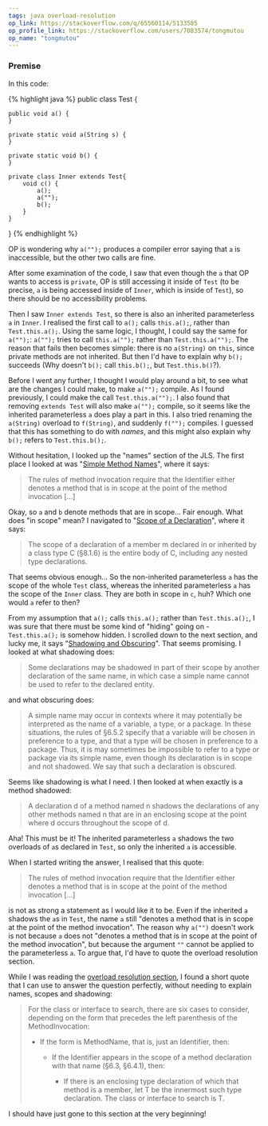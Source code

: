 ```yaml
---
tags: java overload-resolution
op_link: https://stackoverflow.com/q/65560114/5133585
op_profile_link: https://stackoverflow.com/users/7083574/tongmutou
op_name: "tongmutou"
---
```


### Premise

In this code:

{% highlight java %}
public class Test {

    public void a() {
    }

    private static void a(String s) {
    }

    private static void b() {
    }

    private class Inner extends Test{
        void c() {
            a();
            a("");
            b();
        }
    }
}
{% endhighlight %}

OP is wondering why `a("");` produces a compiler error saying that `a` is inaccessible, but the other two calls are fine.

After some examination of the code, I saw that even though the `a` that OP wants to access is `private`, OP is still accessing it inside of `Test` (to be precise, `a` is being accessed inside of `Inner`, which is inside of `Test`), so there should be no accessibility problems. 

Then I saw `Inner extends Test`, so there is also an inherited parameterless `a` in `Inner`. I realised the first call to `a();` calls `this.a();`, rather than `Test.this.a();`. Using the same logic, I thought, I could say the same for `a("");`: `a("");` tries to call `this.a("");` rather than `Test.this.a("");`. The reason that fails then becomes simple: there is no `a(String)` on `this`, since private methods are not inherited. But then I'd have to explain why `b();` succeeds (Why doesn't `b();` call `this.b();`, but `Test.this.b()`?).

Before I went any further, I thought I would play around a bit, to see what are the changes I could make, to make `a("");` compile. As I found previously, I could make the call `Test.this.a("");`. I also found that removing `extends Test` will also make `a("");` compile, so it seems like the inherited parameterless `a` does play a part in this. I also tried renaming the `a(String)` overload to `f(String)`, and suddenly `f("");` compiles. I guessed that this has something to do with _names_, and this might also explain why `b();` refers to `Test.this.b();`.

Without hesitation, I looked up the "names" section of the JLS. The first place I looked at was "[Simple Method Names](https://docs.oracle.com/javase/specs/jls/se14/html/jls-6.html#jls-6.5.7.1)", where it says:

> The rules of method invocation require that the Identifier either denotes a method that is in scope at the point of the method invocation [...]

Okay, so `a` and `b` denote methods that are in scope... Fair enough. What does "in scope" mean? I navigated to "[Scope of a Declaration](https://docs.oracle.com/javase/specs/jls/se14/html/jls-6.html#jls-6.3)", where it says:

> The scope of a declaration of a member m declared in or inherited by a class type C (§8.1.6) is the entire body of C, including any nested type declarations.

That seems obvious enough... So the non-inherited parameterless `a` has the scope of the whole `Test` class, whereas the inherited parameterless `a` has the scope of the `Inner` class. They are both in scope in `c`, huh? Which one would `a` refer to then?

From my assumption that `a();` calls `this.a();` rather than `Test.this.a();`, I was sure that there must be some kind of "hiding" going on - `Test.this.a();` is somehow hidden. I scrolled down to the next section, and lucky me, it says "[Shadowing and Obscuring](https://docs.oracle.com/javase/specs/jls/se14/html/jls-6.html#jls-6.4)". That seems promising. I looked at what shadowing does:

> Some declarations may be shadowed in part of their scope by another declaration of the same name, in which case a simple name cannot be used to refer to the declared entity.

and what obscuring does:

> A simple name may occur in contexts where it may potentially be interpreted as the name of a variable, a type, or a package. In these situations, the rules of §6.5.2 specify that a variable will be chosen in preference to a type, and that a type will be chosen in preference to a package. Thus, it is may sometimes be impossible to refer to a type or package via its simple name, even though its declaration is in scope and not shadowed. We say that such a declaration is obscured.

Seems like shadowing is what I need. I then looked at when exactly is a method shadowed:

> A declaration d of a method named n shadows the declarations of any other methods named n that are in an enclosing scope at the point where d occurs throughout the scope of d.

Aha! This must be it! The inherited parameterless `a` shadows the two overloads of `a`s declared in `Test`, so only the inherited `a` is accessible.

When I started writing the answer, I realised that this quote:

> The rules of method invocation require that the Identifier either denotes a method that is in scope at the point of the method invocation [...]

is not as strong a statement as I would like it to be. Even if the inherited `a` shadows the `a`s in `Test`, the name `a` still "denotes a method that is in scope at the point of the method invocation". The reason why `a("")` doesn't work is not because `a` does not "denotes a method that is in scope at the point of the method invocation", but because the argument `""` cannot be applied to the parameterless `a`. To argue that, I'd have to quote the overload resolution section.

While I was reading the [overload resolution section](https://docs.oracle.com/javase/specs/jls/se14/html/jls-15.html#jls-15.12.1), I found a short quote that I can use to answer the question perfectly, without needing to explain names, scopes and shadowing:

> For the class or interface to search, there are six cases to consider, depending on the form that precedes the left parenthesis of the MethodInvocation:
>
> - If the form is MethodName, that is, just an Identifier, then:
>
>     - If the Identifier appears in the scope of a method declaration with that name (§6.3, §6.4.1), then:
> 
>         - If there is an enclosing type declaration of which that method is a member, let T be the innermost such type declaration. The class or interface to search is T.

I should have just gone to this section at the very beginning!

